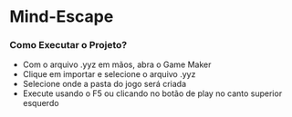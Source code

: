 # Mind-Escape
### Como Executar o Projeto?
- Com o arquivo .yyz em mãos, abra o Game Maker
- Clique em importar e selecione o arquivo .yyz
- Selecione onde a pasta do jogo será criada
- Execute usando o F5 ou clicando no botão de play no canto superior esquerdo